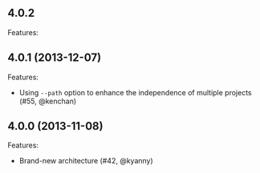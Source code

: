 ## 4.0.2

Features:

## 4.0.1 (2013-12-07)

Features:

  -  Using `--path` option to enhance the independence of multiple projects (#55, @kenchan)

## 4.0.0 (2013-11-08)

Features:

  - Brand-new architecture (#42, @kyanny)
